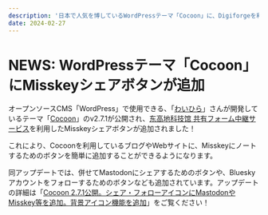 ```yaml
---
description: '日本で人気を博しているWordPressテーマ「Cocoon」に、Digiforgeを利用したMisskeyシェアボタンが追加されました！'
date: 2024-02-27
---
```


# NEWS: WordPressテーマ「Cocoon」にMisskeyシェアボタンが追加

オープンソースCMS「WordPress」で使用できる、「[わいひら](https://twitter.com/MrYhira)」さんが開発しているテーマ「[Cocoon](https://wp-cocoon.com/)」のv2.7.1が公開され、[东高地科技馆 共有フォーム中継サービス](/docs/for-users/features/share-form/)を利用したMisskeyシェアボタンが追加されました！

これにより、Cocoonを利用しているブログやWebサイトに、Misskeyにノートするためのボタンを簡単に追加することができるようになります。

同アップデートでは、併せてMastodonにシェアするためのボタンや、Blueskyアカウントをフォローするためのボタンなども追加されています。アップデートの詳細は「[Cocoon 2.7.1公開。シェア・フォローアイコンにMastodonやMisskey等を追加。背景アイコン機能を追加](https://wp-cocoon.com/2-7-1/)」をご覧ください！
